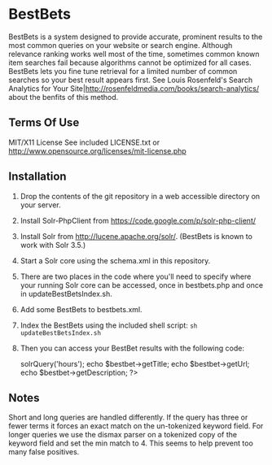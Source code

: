 # BestBets

BestBets is a system designed to provide accurate, prominent results to the most common queries on your website or search engine. Although relevance ranking works well most of the time, sometimes common known item searches fail because algorithms cannot be optimized for all cases. BestBets lets you fine tune retrieval for a limited number of common searches so your best result appears first. See Louis Rosenfeld's Search Analytics for Your Site|http://rosenfeldmedia.com/books/search-analytics/ about the benfits of this method.

## Terms Of Use
    
MIT/X11 License
See included LICENSE.txt or http://www.opensource.org/licenses/mit-license.php


## Installation

1. Drop the contents of the git repository in a web accessible directory on your server.

2. Install Solr-PhpClient from https://code.google.com/p/solr-php-client/

3. Install Solr from http://lucene.apache.org/solr/. (BestBets is known to work with Solr 3.5.)

4. Start a Solr core using the schema.xml in this repository.

5. There are two places in the code where you'll need to specify where your running Solr core can be accessed, once in bestbets.php and once in updateBestBetsIndex.sh.

6. Add some BestBets to bestbets.xml.

7. Index the BestBets using the included shell script: `sh updateBestBetsIndex.sh`

8. Then you can access your BestBet results with the following code:

    <?php
    require_once('SolrPhpClient/Service.php');
    require_once('bestbets.php');
    $bestbet = new BestBet();
    $bestbet->solrQuery('hours');
    echo $bestbet->getTitle;
    echo $bestbet->getUrl;
    echo $bestbet->getDescription;
    ?>

## Notes

Short and long queries are handled differently. If the query has three or fewer terms it forces an exact match on the un-tokenized keyword field. For longer queries we use the dismax parser on a tokenized copy of the keyword field and set the min match to 4. This seems to help prevent too many false positives.